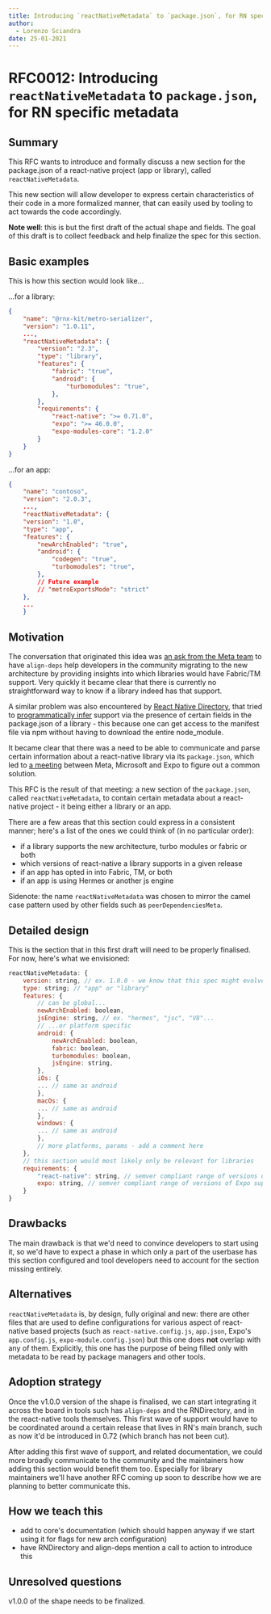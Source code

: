 ```yaml
---
title: Introducing `reactNativeMetadata` to `package.json`, for RN specific metadata
author:
  - Lorenzo Sciandra
date: 25-01-2021
---
```


# RFC0012: Introducing `reactNativeMetadata` to `package.json`, for RN specific metadata

## Summary

This RFC wants to introduce and formally discuss a new section for the package.json of a react-native project (app or library), called `reactNativeMetadata`.

This new section will allow developer to express certain characteristics of their code in a more formalized manner, that can easily used by tooling to act towards the code accordingly.

**Note well**: this is but the first draft of the actual shape and fields. The goal of this draft is to collect feedback and help finalize the spec for this section.

## Basic examples

This is how this section would look like...

...for a library:

```json
{
    "name": "@rnx-kit/metro-serializer",
    "version": "1.0.11",
    ...,
    "reactNativeMetadata": {
        "version": "2.3",
        "type": "library",
        "features": {
            "fabric": "true",
            "android": {
                "turbomodules": "true",
            },
        },
        "requirements": {
            "react-native": ">= 0.71.0",
            "expo": ">= 46.0.0",
            "expo-modules-core": "1.2.0"
        }
    }
}
```

...for an app:

```json
{
    "name": "contoso",
    "version": "2.0.3",
    ...,
    "reactNativeMetadata": {
    "version": "1.0",
    "type": "app",
    "features": {
        "newArchEnabled": "true",
        "android": {
            "codegen": "true",
            "turbomodules": "true",
        },
        // Future example
        // "metroExportsMode": "strict"
    },
    ...
    }
```

## Motivation

The conversation that originated this idea was [an ask from the Meta team](https://github.com/microsoft/rnx-kit/issues/1863) to have `align-deps` help developers in the community migrating to the new architecture by providing insights into which libraries would have Fabric/TM support. Very quickly it became clear that there is currently no straightforward way to know if a library indeed has that support.

A similar problem was also encountered by [React Native Directory](https://reactnative.directory/), that tried to [programmatically infer](https://github.com/react-native-community/directory/pull/870) support via the presence of certain fields in the package.json of a library - this because one can get access to the manifest file via npm without having to download the entire node_module.

It became clear that there was a need to be able to communicate and parse certain information about a react-native library via its `package.json`, which led to [a meeting](https://github.com/microsoft/rnx-kit/discussions/2125) between Meta, Microsoft and Expo to figure out a common solution.

This RFC is the result of that meeting: a new section of the `package.json`, called `reactNativeMetadata`, to contain certain metadata about a react-native project - it being either a library or an app.

There are a few areas that this section could express in a consistent manner; here's a list of the ones we could think of (in no particular order):

- if a library supports the new architecture, turbo modules or fabric or both
- which versions of react-native a library supports in a given release
- if an app has opted in into Fabric, TM, or both
- if an app is using Hermes or another js engine

Sidenote: the name `reactNativeMetadata` was chosen to mirror the camel case pattern used by other fields such as `peerDependenciesMeta`.

## Detailed design

This is the section that in this first draft will need to be properly finalised. For now, here's what we envisioned:

```js
reactNativeMetadata: {
    version: string, // ex. 1.0.0 - we know that this spec might evolve in the future
    type: string; // "app" or "library"
    features: {
        // can be global...
        newArchEnabled: boolean,
        jsEngine: string, // ex. "hermes", "jsc", "V8"...
        // ...or platform specific
        android: {
            newArchEnabled: boolean,
            fabric: boolean,
            turbomodules: boolean,
            jsEngine: string,
        },
        iOs: {
        ... // same as android
        },
        macOs: {
        ... // same as android
        },
        windows: {
        ... // same as android
        },
        // more platforms, params - add a comment here
    },
    // this section would most likely only be relevant for libraries
    requirements: {
        "react-native": string, // semver compliant range of versions of RN supported
        expo: string, // semver compliant range of versions of Expo supported (if any)
    }
}
```

## Drawbacks

The main drawback is that we'd need to convince developers to start using it, so we'd have to expect a phase in which only a part of the userbase has this section configured and tool developers need to account for the section missing entirely.

## Alternatives

`reactNativeMetadata` is, by design, fully original and new: there are other files that are used to define configurations for various aspect of react-native based projects (such as `react-native.config.js`, `app.json`, Expo's `app.config.js`, `expo-module.config.json`) but this one does **not** overlap with any of them. Explicitly, this one has the purpose of being filled only with metadata to be read by package managers and other tools.

## Adoption strategy

Once the v1.0.0 version of the shape is finalised, we can start integrating it across the board in tools such has `align-deps` and the RNDirectory, and in the react-native tools themselves. This first wave of support would have to be coordinated around a certain release that lives in RN's main branch, such as now it'd be introduced in 0.72 (which branch has not been cut).

After adding this first wave of support, and related documentation, we could more broadly communicate to the community and the maintainers how adding this section would benefit them too. Especially for library maintainers we'll have another RFC coming up soon to describe how we are planning to better communicate this.

## How we teach this

- add to core's documentation (which should happen anyway if we start using it for flags for new arch configuration)
- have RNDirectory and align-deps mention a call to action to introduce this

## Unresolved questions

v1.0.0 of the shape needs to be finalized.
